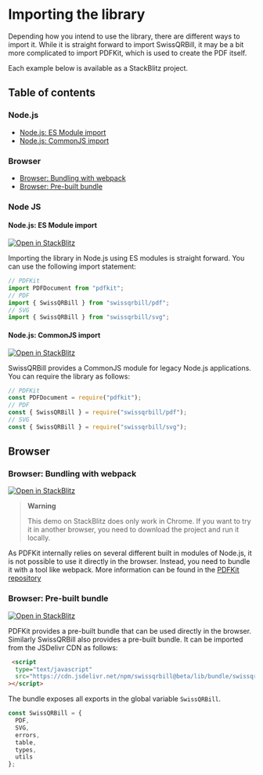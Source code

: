 
# Importing the library

Depending how you intend to use the library, there are different ways to import it. While it is straight forward to import SwissQRBill, it may be a bit more complicated to import PDFKit, which is used to create the PDF itself.

Each example below is available as a StackBlitz project.

## Table of contents

### Node.js

- [Node.js: ES Module import](#nodejs-es-module-import)
- [Node.js: CommonJS import](#nodejs-commonjs-import)

### Browser

- [Browser: Bundling with webpack](#browser-bundling-with-webpack)
- [Browser: Pre-built bundle](#browser-pre-built-bundle)

### Node JS

#### Node.js: ES Module import

[![Open in StackBlitz](https://developer.stackblitz.com/img/open_in_stackblitz_small.svg)
][node esm javascript]

Importing the library in Node.js using ES modules is straight forward. You can use the following import statement:

```ts
// PDFKit
import PDFDocument from "pdfkit";
// PDF
import { SwissQRBill } from "swissqrbill/pdf";
// SVG
import { SwissQRBill } from "swissqrbill/svg";
```

#### Node.js: CommonJS import

[![Open in StackBlitz](https://developer.stackblitz.com/img/open_in_stackblitz_small.svg)
][node cjs javascript]

SwissQRBill provides a CommonJS module for legacy Node.js applications. You can require the library as follows:

```ts
// PDFKit
const PDFDocument = require("pdfkit");
// PDF
const { SwissQRBill } = require("swissqrbill/pdf");
// SVG
const { SwissQRBill } = require("swissqrbill/svg");
```

## Browser

### Browser: Bundling with webpack

[![Open in StackBlitz](https://developer.stackblitz.com/img/open_in_stackblitz_small.svg)
][browser bundling with webpack]

> **Warning**
>
> This demo on StackBlitz does only work in Chrome. If you want to try it in another browser, you need to download the project and run it locally.

As PDFKit internally relies on several different built in modules of Node.js, it is not possible to use it directly in the browser. Instead, you need to bundle it with a tool like webpack. More information can be found in the [PDFKit repository](https://github.com/foliojs/pdfkit/tree/master/examples/webpack)

### Browser: Pre-built bundle

[![Open in StackBlitz](https://developer.stackblitz.com/img/open_in_stackblitz_small.svg)
][browser pre-built bundle]

PDFKit provides a pre-built bundle that can be used directly in the browser. Similarly SwissQRBill also provides a pre-built bundle. It can be imported from the JSDelivr CDN as follows:

```html
 <script
  type="text/javascript"
  src="https://cdn.jsdelivr.net/npm/swissqrbill@beta/lib/bundle/swissqrbill.js"
></script>
```

The bundle exposes all exports in the global variable `SwissQRBill`.

```ts
const SwissQRBill = {
  PDF,
  SVG,
  errors,
  table,
  types,
  utils
};
```

[node esm javascript]: https://stackblitz.com/fork/github/schoero/swissqrbill/tree/main/examples/node-esm-javascript?file=src%2Fsvg.js,src%2Fpdf.js&title=SwissQRBill%20Node%20ESM%20JavaScript&startScript=generate
[node cjs javascript]: https://stackblitz.com/fork/github/schoero/swissqrbill/tree/main/examples/node-cjs-javascript?file=src%2Fsvg.js,src%2Fpdf.js&title=SwissQRBill%20Node%CJS%20JavaScript&startScript=generate
[browser bundling with webpack]: https://stackblitz.com/fork/github/schoero/swissqrbill/tree/main/examples/browser-bundling-with-webpack?file=src%2Fpdf.js&title=Browser%20bundling%20with%20webpack&startScript=start
[browser pre-built bundle]: https://stackblitz.com/fork/github/schoero/swissqrbill/tree/main/examples/browser-pre-built-bundle?file=src%2Fpdf.js&title=Browser%20pre-built%20bundle&startScript=start
